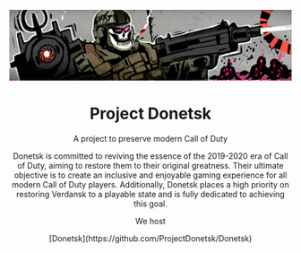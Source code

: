 <p align="center"> <img src="https://raw.githubusercontent.com/ProjectDonetsk/.github/main/assets/main.gif" alt="Header"> </p>
<h1 align="center">Project Donetsk</h1>
<p align="center">A project to preserve modern Call of Duty</p>
<p align="center">Donetsk is committed to reviving the essence of the 2019-2020 era of Call of Duty, aiming to restore them to their original greatness. Their ultimate objective is to create an inclusive and enjoyable gaming experience for all modern Call of Duty players. Additionally, Donetsk places a high priority on restoring Verdansk to a playable state and is fully dedicated to achieving this goal.</p>
<p align="center">We host</p>
<p align="center">[Donetsk](https://github.com/ProjectDonetsk/Donetsk)</p>

